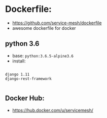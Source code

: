
# Dockerfile: 


- https://github.com/service-mesh/dockerfile
- awesome dockerfile for docker


## python 3.6

- base: `python:3.6.5-alpine3.6`
- install:

```

django 1.11
django-rest-framework


```



## Docker Hub:

- https://hub.docker.com/u/servicemesh/




